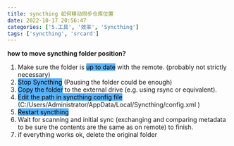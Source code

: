 ```yaml
---
title: syncthing 如何移动同步仓库位置
date: 2022-10-17 20:56:47
categories: ['5.工具', '效率', 'Syncthing']
tags: ['syncthing', 'srcard']
---
```



**how to move syncthing folder position?**

1.  Make sure the folder is <mark style="background: #018bffA6;">up to date</mark> with the remote. (probably not strictly necessary)
2.  <mark style="background: #018bffA6;">Stop Syncthing</mark> (Pausing the folder could be enough)
3.  <mark style="background: #018bffA6;">Copy the folder</mark> to the external drive (e.g. using rsync or equivalent).
4.  <mark style="background: #018bffA6;">Edit the path in syncthing config file</mark> (C:/Users/Administrator/AppData/Local/Syncthing/config.xml )
5.  <mark style="background: #018bffA6;">Restart syncthing</mark> 
6.  Wait for scanning and initial sync (exchanging and comparing metadata to be sure the contents are the same as on remote) to finish.
7.  if everything works ok, delete the original folder
<!--SR:!2022-10-24,21,250-->

